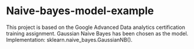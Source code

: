 # Naive-bayes-model-example
This project is based on the Google Advanced Data analytics certification training assignment. Gaussian Naive Bayes has been chosen as the model. Implementation: sklearn.naive_bayes.GaussianNB().
